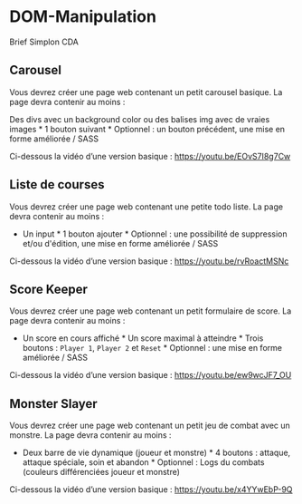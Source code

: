 # DOM-Manipulation
Brief Simplon CDA

## Carousel
Vous devrez créer une page web contenant un petit carousel basique. La page devra contenir au moins :

Des divs avec un background color ou des balises img avec de vraies images * 1 bouton suivant * Optionnel : un bouton précédent, une mise en forme améliorée / SASS

Ci-dessous la vidéo d’une version basique : https://youtu.be/EOvS7I8g7Cw


## Liste de courses
Vous devrez créer une page web contenant une petite todo liste. La page devra contenir au moins :

* Un input * 1 bouton ajouter * Optionnel : une possibilité de suppression et/ou d'édition, une mise en forme améliorée / SASS

Ci-dessous la vidéo d’une version basique : https://youtu.be/rvRoactMSNc


## Score Keeper
Vous devrez créer une page web contenant un petit formulaire de score. La page devra contenir au moins :

* Un score en cours affiché * Un score maximal à atteindre * Trois boutons : `Player 1`, `Player 2` et `Reset` * Optionnel : une mise en forme améliorée / SASS

Ci-dessous la vidéo d’une version basique : https://youtu.be/ew9wcJF7_OU


## Monster Slayer
Vous devrez créer une page web contenant un petit jeu de combat avec un monstre. La page devra contenir au moins :

* Deux barre de vie dynamique (joueur et monstre) * 4 boutons : attaque, attaque spéciale, soin et abandon * Optionnel : Logs du combats (couleurs différenciées joueur et monstre)

Ci-dessous la vidéo d’une version basique : https://youtu.be/x4YYwEbP-9Q